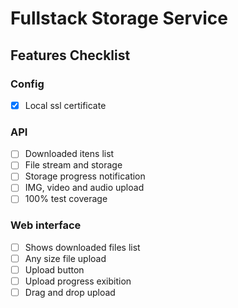 # Fullstack Storage Service

## Features Checklist

### Config
- [x] Local ssl certificate


### API
- [ ] Downloaded itens list
- [ ] File stream and storage
- [ ] Storage progress notification
- [ ] IMG, video and audio upload
- [ ] 100% test coverage

### Web interface
- [ ] Shows downloaded files list
- [ ] Any size file upload
- [ ] Upload button
- [ ] Upload progress exibition
- [ ] Drag and drop upload
